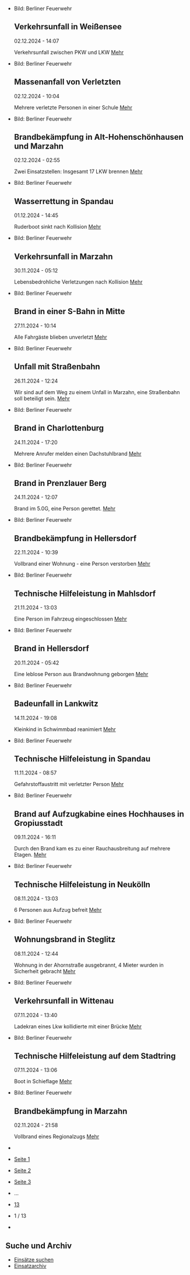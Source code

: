 * Bild: Berliner Feuerwehr

  Verkehrsunfall in Weißensee
  ----------

   02.12.2024 - 14:07

   Verkehrsunfall zwischen PKW und LKW
  [Mehr](https://www.berliner-feuerwehr.de/aktuelles/einsaetze/verkehrsunfall-in-weissensee-2-4721/)

* Bild: Berliner Feuerwehr

  Massenanfall von Verletzten
  ----------

   02.12.2024 - 10:04

   Mehrere verletzte Personen in einer Schule
  [Mehr](https://www.berliner-feuerwehr.de/aktuelles/einsaetze/massenanfall-von-verletzten-4720/)

* Bild: Berliner Feuerwehr

  Brandbekämpfung in Alt-Hohenschönhausen und Marzahn
  ----------

   02.12.2024 - 02:55

   Zwei Einsatzstellen: Insgesamt 17 LKW brennen
  [Mehr](https://www.berliner-feuerwehr.de/aktuelles/einsaetze/brandbekaempfung-in-alt-hohenschoenhausen-und-marzahn-4719/)

* Bild: Berliner Feuerwehr

  Wasserrettung in Spandau
  ----------

   01.12.2024 - 14:45

   Ruderboot sinkt nach Kollision
  [Mehr](https://www.berliner-feuerwehr.de/aktuelles/einsaetze/wasserrettung-in-spandau-4718/)

* Bild: Berliner Feuerwehr

  Verkehrsunfall in Marzahn
  ----------

   30.11.2024 - 05:12

   Lebensbedrohliche Verletzungen nach Kollision
  [Mehr](https://www.berliner-feuerwehr.de/aktuelles/einsaetze/verkehrsunfall-in-marzahn-3-4717/)

* Bild: Berliner Feuerwehr

  Brand in einer S-Bahn in Mitte
  ----------

   27.11.2024 - 10:14

   Alle Fahrgäste blieben unverletzt
  [Mehr](https://www.berliner-feuerwehr.de/aktuelles/einsaetze/brand-1-4715/)

* Bild: Berliner Feuerwehr

  Unfall mit Straßenbahn
  ----------

   26.11.2024 - 12:24

   Wir sind auf dem Weg zu einem Unfall in Marzahn, eine Straßenbahn soll beteiligt sein.
  [Mehr](https://www.berliner-feuerwehr.de/aktuelles/einsaetze/unfall-mit-strassenbahn-1-4714/)

* Bild: Berliner Feuerwehr

  Brand in Charlottenburg
  ----------

   24.11.2024 - 17:20

   Mehrere Anrufer melden einen Dachstuhlbrand
  [Mehr](https://www.berliner-feuerwehr.de/aktuelles/einsaetze/brand-in-charlottenburg-12-4712/)

* Bild: Berliner Feuerwehr

  Brand in Prenzlauer Berg
  ----------

   24.11.2024 - 12:07

   Brand im 5.0G, eine Person gerettet.
  [Mehr](https://www.berliner-feuerwehr.de/aktuelles/einsaetze/brand-in-prenzlauer-berg-7-4711/)

* Bild: Berliner Feuerwehr

  Brandbekämpfung in Hellersdorf
  ----------

   22.11.2024 - 10:39

   Vollbrand einer Wohnung - eine Person verstorben
  [Mehr](https://www.berliner-feuerwehr.de/aktuelles/einsaetze/brandbekaempfung-in-hellersdorf-1-4709/)

* Bild: Berliner Feuerwehr

  Technische Hilfeleistung in Mahlsdorf
  ----------

   21.11.2024 - 13:03

   Eine Person im Fahrzeug eingeschlossen
  [Mehr](https://www.berliner-feuerwehr.de/aktuelles/einsaetze/technische-hilfeleistung-in-mahlsdorf-4708/)

* Bild: Berliner Feuerwehr

  Brand in Hellersdorf
  ----------

   20.11.2024 - 05:42

   Eine leblose Person aus Brandwohnung geborgen
  [Mehr](https://www.berliner-feuerwehr.de/aktuelles/einsaetze/brand-in-hellersdorf-6-4707/)

* Bild: Berliner Feuerwehr

  Badeunfall in Lankwitz
  ----------

   14.11.2024 - 19:08

   Kleinkind in Schwimmbad reanimiert
  [Mehr](https://www.berliner-feuerwehr.de/aktuelles/einsaetze/badeunfall-in-lankwitz-4706/)

* Bild: Berliner Feuerwehr

  Technische Hilfeleistung in Spandau
  ----------

   11.11.2024 - 08:57

   Gefahrstoffaustritt mit verletzter Person
  [Mehr](https://www.berliner-feuerwehr.de/aktuelles/einsaetze/technische-hilfeleistung-in-spanau-4703/)

* Bild: Berliner Feuerwehr

  Brand auf Aufzugkabine eines Hochhauses in Gropiusstadt
  ----------

   09.11.2024 - 16:11

   Durch den Brand kam es zu einer Rauchausbreitung auf mehrere Etagen.
  [Mehr](https://www.berliner-feuerwehr.de/aktuelles/einsaetze/brand-in-britz-4-4701/)

* Bild: Berliner Feuerwehr

  Technische Hilfeleistung in Neukölln
  ----------

   08.11.2024 - 13:03

   6 Personen aus Aufzug befreit
  [Mehr](https://www.berliner-feuerwehr.de/aktuelles/einsaetze/technische-hilfeleistung-in-neukoelln-2-4700/)

* Bild: Berliner Feuerwehr

  Wohnungsbrand in Steglitz
  ----------

   08.11.2024 - 12:44

   Wohnung in der Ahornstraße ausgebrannt, 4 Mieter wurden in Sicherheit gebracht
  [Mehr](https://www.berliner-feuerwehr.de/aktuelles/einsaetze/wohnungsbrand-in-steglitz-2-4699/)

* Bild: Berliner Feuerwehr

  Verkehrsunfall in Wittenau
  ----------

   07.11.2024 - 13:40

   Ladekran eines Lkw kollidierte mit einer Brücke
  [Mehr](https://www.berliner-feuerwehr.de/aktuelles/einsaetze/verkehrsunfall-in-wittenau-1-4698/)

* Bild: Berliner Feuerwehr

  Technische Hilfeleistung auf dem Stadtring
  ----------

   07.11.2024 - 13:06

   Boot in Schieflage
  [Mehr](https://www.berliner-feuerwehr.de/aktuelles/einsaetze/technische-hilfeleistung-auf-dem-stadtring-4697/)

* Bild: Berliner Feuerwehr

  Brandbekämpfung in Marzahn
  ----------

   02.11.2024 - 21:58

   Vollbrand eines Regionalzugs
  [Mehr](https://www.berliner-feuerwehr.de/aktuelles/einsaetze/brandbekaempfung-in-marzahn-4695/)

* []()
* [Seite 1](https://www.berliner-feuerwehr.de/aktuelles/einsaetze/1/)
* [Seite 2](https://www.berliner-feuerwehr.de/aktuelles/einsaetze/2/)
* [Seite 3](https://www.berliner-feuerwehr.de/aktuelles/einsaetze/3/)
* …
* [13](https://www.berliner-feuerwehr.de/aktuelles/einsaetze/13/)
* 1 / 13
* [](https://www.berliner-feuerwehr.de/aktuelles/einsaetze/2/)

Suche und Archiv
----------

* [Einsätze suchen](https://www.berliner-feuerwehr.de/aktuelles/einsaetze/einsatzsuche/)
* [Einsatzarchiv](https://www.berliner-feuerwehr.de/aktuelles/einsaetze/einsatzarchiv/)

